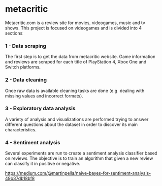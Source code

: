 # metacritic
Metacritic.com is a review site for movies, videogames, music and tv shows. This project is focused on videogames and is divided into 4 sections:

### 1 - Data scraping
The first step is to get the data from metacritic website. Game information and reviews are scraped for each title of PlayStation 4, Xbox One and Switch platforms.

### 2 - Data cleaning
Once raw data is available cleaning tasks are done (e.g. dealing with missing values and incorrect formats). 

### 3 - Exploratory data analysis
A variety of analysis and visualizations are performed trying to answer different questions about the dataset in order to discover its main characteristics.

### 4 - Sentiment analysis
Several experiments are run to create a sentiment analysis classifier based on reviews. The objective is to train an algorithm that given a new review can classify it in positive or negative.

https://medium.com/@martinpella/naive-bayes-for-sentiment-analysis-49b37db18bf8
